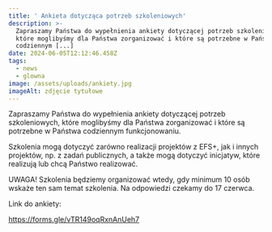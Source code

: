 ```yaml
---
title: ' Ankieta dotycząca potrzeb szkoleniowych'
description: >-
  Zapraszamy Państwa do wypełnienia ankiety dotyczącej potrzeb szkoleniowych,
  które moglibyśmy dla Państwa zorganizować i które są potrzebne w Państwa
  codziennym [...]
date: 2024-06-05T12:12:46.458Z
tags:
  - news
  - glowna
image: /assets/uploads/ankiety.jpg
imageAlt: zdjęcie tytułowe
---
```

Zapraszamy Państwa do wypełnienia ankiety dotyczącej potrzeb szkoleniowych, które moglibyśmy dla Państwa zorganizować i które są potrzebne w Państwa codziennym funkcjonowaniu.

Szkolenia mogą dotyczyć zarówno realizacji projektów z EFS+, jak i innych projektów, np. z zadań publicznych, a także mogą dotyczyć inicjatyw, które realizują lub chcą Państwo realizować.

UWAGA! Szkolenia będziemy organizować wtedy, gdy minimum 10 osób wskaże ten sam temat szkolenia. Na odpowiedzi czekamy do 17 czerwca.

Link do ankiety:

https://forms.gle/vTR149oqRxnAnUeh7
